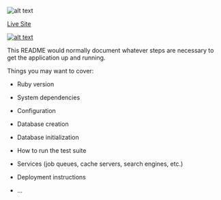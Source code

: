 ![alt text](https://github.com/iProgYou/Tubetube/blob/master/app/assets/images/tubetubeBigForMD.png "TubeTube Logo")

[Live Site](https://tube-tube.herokuapp.com/)

[![alt text](https://github.com/iProgYou/Tubetube/blob/master/app/assets/images/tubetubeBigForMD.png "TubeTube Logo")](https://tube-tube.herokuapp.com/)

This README would normally document whatever steps are necessary to get the
application up and running.

Things you may want to cover:

* Ruby version

* System dependencies

* Configuration

* Database creation

* Database initialization

* How to run the test suite

* Services (job queues, cache servers, search engines, etc.)

* Deployment instructions

* ...
